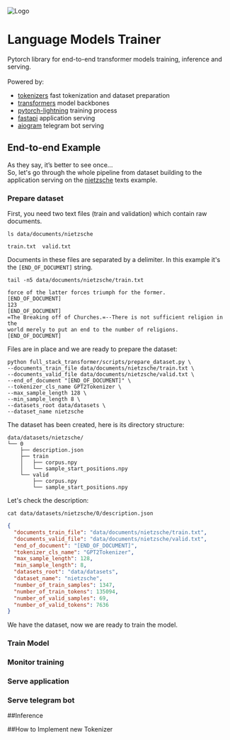 ![Logo](docs/source/_images/logos/lightning_logo.svg)

# Language Models Trainer
Pytorch library for end-to-end transformer models training, inference and serving.
<br>
<br>
Powered by:
- [tokenizers](https://github.com/huggingface/tokenizers) fast tokenization and dataset preparation
- [transformers](https://github.com/huggingface/transformers) model backbones
- [pytorch-lightning](https://github.com/PyTorchLightning/pytorch-lightning) training process
- [fastapi](https://github.com/tiangolo/fastapi) application serving
- [aiogram](https://github.com/aiogram/aiogram) telegram bot serving

## End-to-end Example
As they say, it’s better to see once...<br>
So, let's go through the whole pipeline from dataset building to the application
serving on the [nietzsche](data/documents/nietzsche) texts example.

### Prepare dataset

First, you need two text files (train and validation) which contain raw documents.

```
ls data/documents/nietzsche
```
```
train.txt  valid.txt
```

Documents in these files are separated by a delimiter. In this example it's the
`[END_OF_DOCUMENT]` string.
```
tail -n5 data/documents/nietzsche/train.txt
```
```text
force of the latter forces triumph for the former.
[END_OF_DOCUMENT]
123
[END_OF_DOCUMENT]
=The Breaking off of Churches.=--There is not sufficient religion in the
world merely to put an end to the number of religions.
[END_OF_DOCUMENT]
```

Files are in place and we are ready to prepare the dataset:
```
python full_stack_transformer/scripts/prepare_dataset.py \
--documents_train_file data/documents/nietzsche/train.txt \
--documents_valid_file data/documents/nietzsche/valid.txt \
--end_of_document "[END_OF_DOCUMENT]" \
--tokenizer_cls_name GPT2Tokenizer \
--max_sample_length 128 \
--min_sample_length 8 \
--datasets_root data/datasets \
--dataset_name nietzsche
```

The dataset has been created, here is its directory structure:
```
data/datasets/nietzsche/
└── 0
    ├── description.json
    ├── train
    │   ├── corpus.npy
    │   └── sample_start_positions.npy
    └── valid
        ├── corpus.npy
        └── sample_start_positions.npy
```

Let's check the description:
```
cat data/datasets/nietzsche/0/description.json
```
```json
{
  "documents_train_file": "data/documents/nietzsche/train.txt",
  "documents_valid_file": "data/documents/nietzsche/valid.txt",
  "end_of_document": "[END_OF_DOCUMENT]",
  "tokenizer_cls_name": "GPT2Tokenizer",
  "max_sample_length": 128,
  "min_sample_length": 8,
  "datasets_root": "data/datasets",
  "dataset_name": "nietzsche",
  "number_of_train_samples": 1347,
  "number_of_train_tokens": 135094,
  "number_of_valid_samples": 69,
  "number_of_valid_tokens": 7636
}
```
We have the dataset, now we are ready to train the model.


### Train Model
### Monitor training
### Serve application
### Serve telegram bot

##Inference

##How to Implement new Tokenizer



